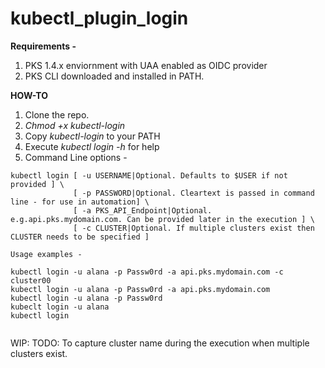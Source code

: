 # kubectl_plugin_login

**Requirements -**

1. PKS 1.4.x enviornment with UAA enabled as OIDC provider
2. PKS CLI downloaded and installed in PATH. 

**HOW-TO**

1. Clone the repo.
3. *Chmod +x kubectl-login*
2. Copy *kubectl-login* to your PATH
2. Execute *kubectl login -h* for help
3. Command Line options - 
```
kubectl login [ -u USERNAME|Optional. Defaults to $USER if not provided ] \
              [ -p PASSWORD|Optional. Cleartext is passed in command line - for use in automation] \
              [ -a PKS_API_Endpoint|Optional. e.g.api.pks.mydomain.com. Can be provided later in the execution ] \
              [ -c CLUSTER|Optional. If multiple clusters exist then CLUSTER needs to be specified ]
              
Usage examples - 

kubectl login -u alana -p Passw0rd -a api.pks.mydomain.com -c cluster00
kubectl login -u alana -p Passw0rd -a api.pks.mydomain.com 
kubectl login -u alana -p Passw0rd 
kubeclt login -u alana
kubectl login


```
WIP: TODO: To capture cluster name during the execution when multiple clusters exist. 
